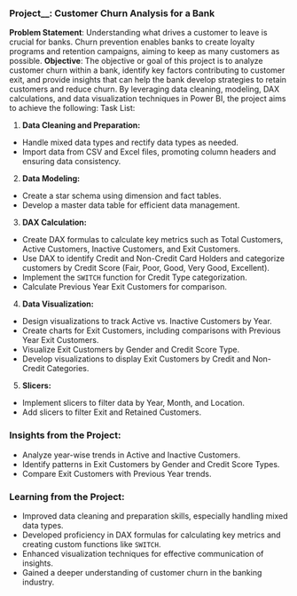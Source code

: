 ### Project__: __Customer Churn Analysis for a Bank__
__Problem Statement__: 
Understanding what drives a customer to leave is crucial for banks. Churn prevention enables banks to create loyalty programs and retention campaigns, aiming to keep as many customers as possible.
__Objective__: 
The objective or goal of this project is to analyze customer churn within a bank, identify key factors contributing to customer exit, and provide insights that can help the bank develop strategies to retain customers and reduce churn. By leveraging data cleaning, modeling, DAX calculations, and data visualization techniques in Power BI, the project aims to achieve the following:
Task List:

 1. **Data Cleaning and Preparation:**
   - Handle mixed data types and rectify data types as needed.
   - Import data from CSV and Excel files, promoting column headers and ensuring data consistency.

 2. **Data Modeling:**
   - Create a star schema using dimension and fact tables.
   - Develop a master data table for efficient data management.

 3. **DAX Calculation:**
   - Create DAX formulas to calculate key metrics such as Total Customers, Active Customers, Inactive Customers, and Exit 
     Customers.
   - Use DAX to identify Credit and Non-Credit Card Holders and categorize customers by Credit Score (Fair, Poor, Good, Very 
     Good, Excellent).
   - Implement the `SWITCH` function for Credit Type categorization.
   - Calculate Previous Year Exit Customers for comparison.

 4. **Data Visualization:**
   - Design visualizations to track Active vs. Inactive Customers by Year.
   - Create charts for Exit Customers, including comparisons with Previous Year Exit Customers.
   - Visualize Exit Customers by Gender and Credit Score Type.
   - Develop visualizations to display Exit Customers by Credit and Non-Credit Categories.

 5. **Slicers:**
   - Implement slicers to filter data by Year, Month, and Location.
   - Add slicers to filter Exit and Retained Customers.

### Insights from the Project:
- Analyze year-wise trends in Active and Inactive Customers.
- Identify patterns in Exit Customers by Gender and Credit Score Types.
- Compare Exit Customers with Previous Year trends.

### Learning from the Project:
- Improved data cleaning and preparation skills, especially handling mixed data types.
- Developed proficiency in DAX formulas for calculating key metrics and creating custom functions like `SWITCH`.
- Enhanced visualization techniques for effective communication of insights.
- Gained a deeper understanding of customer churn in the banking industry.

